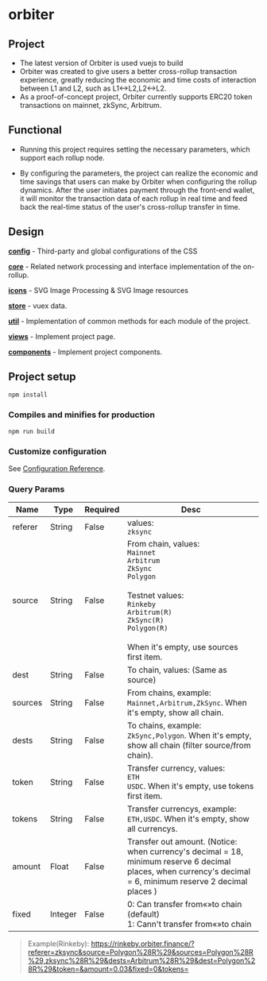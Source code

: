 # orbiter
## Project

- The latest version of Orbiter is used vuejs to build
- Orbiter was created to give users a better cross-rollup transaction experience, greatly reducing the economic and time costs of interaction between L1 and L2, such as L1<->L2,L2<->L2.
- As a proof-of-concept project, Orbiter currently supports ERC20 token transactions on mainnet, zkSync, Arbitrum.

## Functional

- Running this project requires setting the necessary parameters, which support each rollup node.

- By configuring the parameters, the project can realize the economic and time savings that users can make by Orbiter when configuring the rollup dynamics. After the user initiates payment through the front-end wallet, it will monitor the transaction data of each rollup in real time and feed back the real-time status of the user's cross-rollup transfer in time.

## Design

**[config](https://github.com/OrbiterCross/orbiterFE-V2/tree/main/src/config)** - Third-party and global configurations of the CSS

**[core](https://github.com/OrbiterCross/orbiterFE-V2/tree/main/src/core)** - Related network processing and interface implementation of the on-rollup.

**[icons](https://github.com/OrbiterCross/orbiterFE-V2/tree/main/src/icons)** - SVG Image Processing & SVG Image resources

**[store](https://github.com/OrbiterCross/orbiterFE-V2/tree/main/src/store)** - vuex data.

**[util](https://github.com/OrbiterCross/orbiterFE-V2/tree/main/src/util)** - Implementation of common methods for each module of the project.

**[views](https://github.com/OrbiterCross/orbiterFE-V2/tree/main/src/views)** - Implement project page.

**[components](https://github.com/OrbiterCross/orbiterFE-V2/tree/main/src/components)** - Implement project components.

## Project setup

```
npm install
```



### Compiles and minifies for production
```
npm run build
```

### Customize configuration

See [Configuration Reference](https://cli.vuejs.org/config/).

### Query Params

| Name    | Type    | Required | Desc                                                                                                                                                                                                                               |
| ------- | ------- | -------- | ---------------------------------------------------------------------------------------------------------------------------------------------------------------------------------------------------------------------------------- |
| referer | String  | False    | values: <br/>`zksync`                                                                                                                                                                                                              |
| source  | String  | False    | From chain, values: <br/>`Mainnet` <br/>`Arbitrum` <br/>`ZkSync` <br/>`Polygon` <br/><br/>Testnet values: <br/>`Rinkeby` <br/>`Arbitrum(R)` <br/>`ZkSync(R)` <br/>`Polygon(R)` <br/><br/> When it's empty, use sources first item. |
| dest    | String  | False    | To chain, values: (Same as source)                                                                                                                                                                                                 |
| sources | String  | False    | From chains, example: `Mainnet,Arbitrum,ZkSync`. When it's empty, show all chain.                                                                                                                                                  |
| dests   | String  | False    | To chains, example: `ZkSync,Polygon`. When it's empty, show all chain (filter source/from chain).                                                                                                                                  |
| token   | String  | False    | Transfer currency, values: <br/>`ETH` <br/>`USDC`. When it's empty, use tokens first item.                                                                                                                                         |
| tokens  | String  | False    | Transfer currencys, example: `ETH,USDC`. When it's empty, show all currencys.                                                                                                                                                      |
| amount  | Float   | False    | Transfer out amount. (Notice: when currency's decimal = 18, minimum reserve 6 decimal places, when currency's decimal = 6, minimum reserve 2 decimal places )                                                                      |
| fixed   | Integer | False    | 0: Can transfer from«»to chain (default)<br/>1: Cann't transfer from«»to chain                                                                                                                                                     |

> Example(Rinkeby): https://rinkeby.orbiter.finance/?referer=zksync&source=Polygon%28R%29&sources=Polygon%28R%29,zksync%28R%29&dests=Arbitrum%28R%29&dest=Polygon%28R%29&token=&amount=0.03&fixed=0&tokens=
